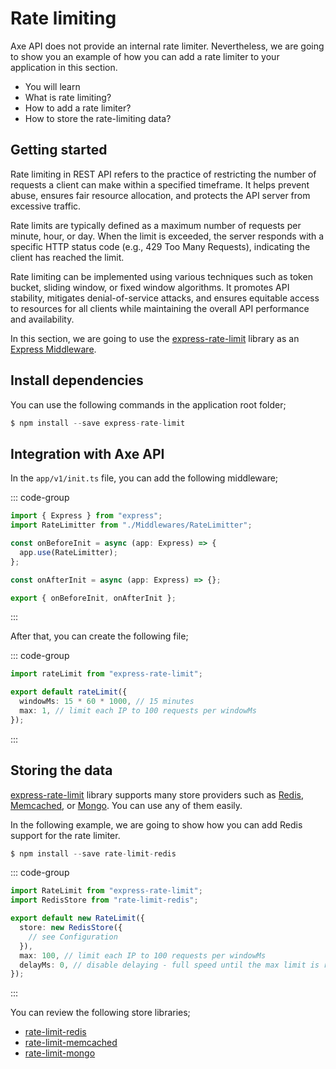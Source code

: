 # Rate limiting

<p class="description">
Axe API does not provide an internal rate limiter. Nevertheless, we are going to show you an example of how you can add a rate limiter to your application in this section.
</p>

<ul class="intro">
  <li>You will learn</li>
  <li>What is rate limiting?</li>
  <li>How to add a rate limiter?</li>
  <li>How to store the rate-limiting data?</li>
</ul>

## Getting started

Rate limiting in REST API refers to the practice of restricting the number of requests a client can make within a specified timeframe. It helps prevent abuse, ensures fair resource allocation, and protects the API server from excessive traffic.

Rate limits are typically defined as a maximum number of requests per minute, hour, or day. When the limit is exceeded, the server responds with a specific HTTP status code (e.g., 429 Too Many Requests), indicating the client has reached the limit.

Rate limiting can be implemented using various techniques such as token bucket, sliding window, or fixed window algorithms. It promotes API stability, mitigates denial-of-service attacks, and ensures equitable access to resources for all clients while maintaining the overall API performance and availability.

In this section, we are going to use the [express-rate-limit](https://www.npmjs.com/package/express-rate-limit) library as an [Express Middleware](https://expressjs.com/en/guide/using-middleware.html).

## Install dependencies

You can use the following commands in the application root folder;

```js
$ npm install --save express-rate-limit
```

## Integration with Axe API

In the `app/v1/init.ts` file, you can add the following middleware;

::: code-group

```ts [app/v1/init.ts]
import { Express } from "express";
import RateLimitter from "./Middlewares/RateLimitter";

const onBeforeInit = async (app: Express) => {
  app.use(RateLimitter);
};

const onAfterInit = async (app: Express) => {};

export { onBeforeInit, onAfterInit };
```

:::

After that, you can create the following file;

::: code-group

```ts [app/v1/Middlewares/RateLimitter.ts]
import rateLimit from "express-rate-limit";

export default rateLimit({
  windowMs: 15 * 60 * 1000, // 15 minutes
  max: 1, // limit each IP to 100 requests per windowMs
});
```

:::

## Storing the data

[express-rate-limit](https://www.npmjs.com/package/express-rate-limit) library supports many store providers such as [Redis](https://redis.io/), [Memcached](https://memcached.org/), or [Mongo](https://www.mongodb.com/). You can use any of them easily.

In the following example, we are going to show how you can add Redis support for the rate limiter.

```js
$ npm install --save rate-limit-redis
```

::: code-group

```ts [app/v1/Middlewares/RateLimitter.ts]
import RateLimit from "express-rate-limit";
import RedisStore from "rate-limit-redis";

export default new RateLimit({
  store: new RedisStore({
    // see Configuration
  }),
  max: 100, // limit each IP to 100 requests per windowMs
  delayMs: 0, // disable delaying - full speed until the max limit is reached
});
```

:::

You can review the following store libraries;

- [rate-limit-redis](https://www.npmjs.com/package/rate-limit-redis)
- [rate-limit-memcached](https://npmjs.org/package/rate-limit-memcached)
- [rate-limit-mongo](https://www.npmjs.com/package/rate-limit-mongo)

